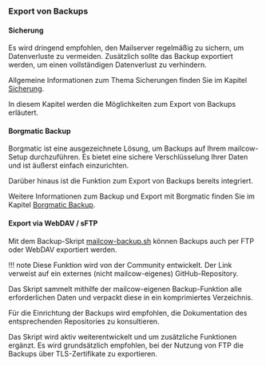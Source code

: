 ### Export von Backups

#### Sicherung
Es wird dringend empfohlen, den Mailserver regelmäßig zu sichern, um Datenverluste zu vermeiden. Zusätzlich sollte das Backup exportiert werden, um einen vollständigen Datenverlust zu verhindern.

Allgemeine Informationen zum Thema Sicherungen finden Sie im Kapitel [Sicherung](https://docs.mailcow.email/de/backup_restore/b_n_r-backup/).

In diesem Kapitel werden die Möglichkeiten zum Export von Backups erläutert.

#### Borgmatic Backup
Borgmatic ist eine ausgezeichnete Lösung, um Backups auf Ihrem mailcow-Setup durchzuführen. Es bietet eine sichere Verschlüsselung Ihrer Daten und ist äußerst einfach einzurichten.

Darüber hinaus ist die Funktion zum Export von Backups bereits integriert.

Weitere Informationen zum Backup und Export mit Borgmatic finden Sie im Kapitel [Borgmatic Backup](https://docs.mailcow.email/de/third_party/borgmatic/third_party-borgmatic/).

#### Export via WebDAV / sFTP
Mit dem Backup-Skript [mailcow-backup.sh](https://github.com/the1andoni/mailcow-backupV2) können Backups auch per FTP oder WebDAV exportiert werden.

!!! note
    Diese Funktion wird von der Community entwickelt. Der Link verweist auf ein externes (nicht mailcow-eigenes) GitHub-Repository.

Das Skript sammelt mithilfe der mailcow-eigenen Backup-Funktion alle erforderlichen Daten und verpackt diese in ein komprimiertes Verzeichnis.

Für die Einrichtung der Backups wird empfohlen, die Dokumentation des entsprechenden Repositories zu konsultieren.

Das Skript wird aktiv weiterentwickelt und um zusätzliche Funktionen ergänzt. Es wird grundsätzlich empfohlen, bei der Nutzung von FTP die Backups über TLS-Zertifikate zu exportieren.
